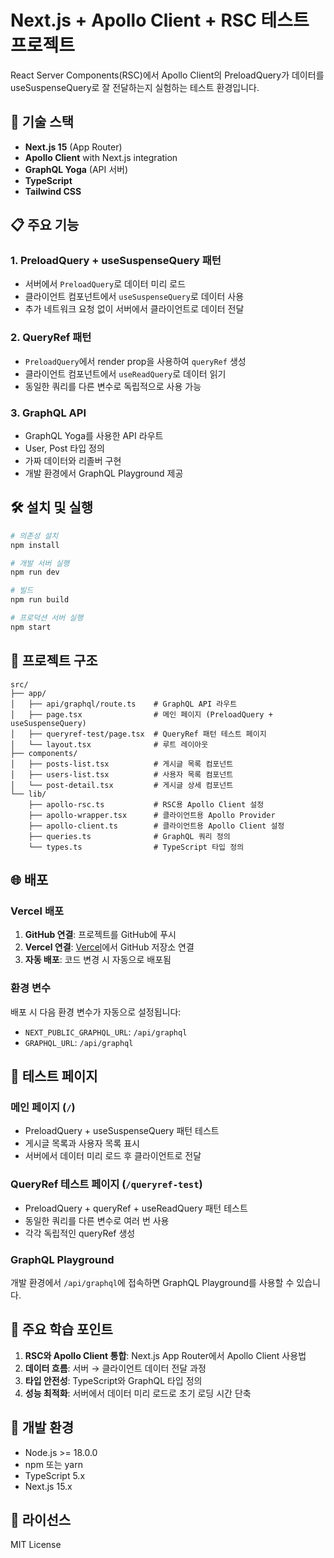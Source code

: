 # Next.js + Apollo Client + RSC 테스트 프로젝트

React Server Components(RSC)에서 Apollo Client의 PreloadQuery가 데이터를 useSuspenseQuery로 잘 전달하는지 실험하는 테스트 환경입니다.

## 🚀 기술 스택

- **Next.js 15** (App Router)
- **Apollo Client** with Next.js integration
- **GraphQL Yoga** (API 서버)
- **TypeScript**
- **Tailwind CSS**

## 📋 주요 기능

### 1. PreloadQuery + useSuspenseQuery 패턴

- 서버에서 `PreloadQuery`로 데이터 미리 로드
- 클라이언트 컴포넌트에서 `useSuspenseQuery`로 데이터 사용
- 추가 네트워크 요청 없이 서버에서 클라이언트로 데이터 전달

### 2. QueryRef 패턴

- `PreloadQuery`에서 render prop을 사용하여 `queryRef` 생성
- 클라이언트 컴포넌트에서 `useReadQuery`로 데이터 읽기
- 동일한 쿼리를 다른 변수로 독립적으로 사용 가능

### 3. GraphQL API

- GraphQL Yoga를 사용한 API 라우트
- User, Post 타입 정의
- 가짜 데이터와 리졸버 구현
- 개발 환경에서 GraphQL Playground 제공

## 🛠️ 설치 및 실행

```bash
# 의존성 설치
npm install

# 개발 서버 실행
npm run dev

# 빌드
npm run build

# 프로덕션 서버 실행
npm start
```

## 📁 프로젝트 구조

```
src/
├── app/
│   ├── api/graphql/route.ts    # GraphQL API 라우트
│   ├── page.tsx                # 메인 페이지 (PreloadQuery + useSuspenseQuery)
│   ├── queryref-test/page.tsx  # QueryRef 패턴 테스트 페이지
│   └── layout.tsx              # 루트 레이아웃
├── components/
│   ├── posts-list.tsx          # 게시글 목록 컴포넌트
│   ├── users-list.tsx          # 사용자 목록 컴포넌트
│   └── post-detail.tsx         # 게시글 상세 컴포넌트
└── lib/
    ├── apollo-rsc.ts           # RSC용 Apollo Client 설정
    ├── apollo-wrapper.tsx      # 클라이언트용 Apollo Provider
    ├── apollo-client.ts        # 클라이언트용 Apollo Client 설정
    ├── queries.ts              # GraphQL 쿼리 정의
    └── types.ts                # TypeScript 타입 정의
```

## 🌐 배포

### Vercel 배포

1. **GitHub 연결**: 프로젝트를 GitHub에 푸시
2. **Vercel 연결**: [Vercel](https://vercel.com)에서 GitHub 저장소 연결
3. **자동 배포**: 코드 변경 시 자동으로 배포됨

### 환경 변수

배포 시 다음 환경 변수가 자동으로 설정됩니다:

- `NEXT_PUBLIC_GRAPHQL_URL`: `/api/graphql`
- `GRAPHQL_URL`: `/api/graphql`

## 🧪 테스트 페이지

### 메인 페이지 (`/`)

- PreloadQuery + useSuspenseQuery 패턴 테스트
- 게시글 목록과 사용자 목록 표시
- 서버에서 데이터 미리 로드 후 클라이언트로 전달

### QueryRef 테스트 페이지 (`/queryref-test`)

- PreloadQuery + queryRef + useReadQuery 패턴 테스트
- 동일한 쿼리를 다른 변수로 여러 번 사용
- 각각 독립적인 queryRef 생성

### GraphQL Playground

개발 환경에서 `/api/graphql`에 접속하면 GraphQL Playground를 사용할 수 있습니다.

## 📝 주요 학습 포인트

1. **RSC와 Apollo Client 통합**: Next.js App Router에서 Apollo Client 사용법
2. **데이터 흐름**: 서버 → 클라이언트 데이터 전달 과정
3. **타입 안전성**: TypeScript와 GraphQL 타입 정의
4. **성능 최적화**: 서버에서 데이터 미리 로드로 초기 로딩 시간 단축

## 🔧 개발 환경

- Node.js >= 18.0.0
- npm 또는 yarn
- TypeScript 5.x
- Next.js 15.x

## 📄 라이선스

MIT License
